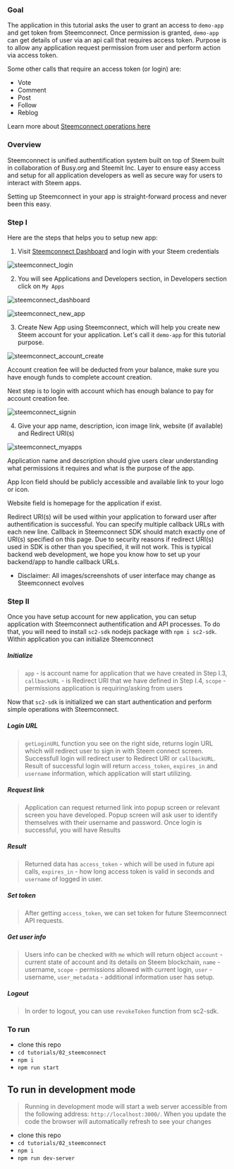 ### Goal

The application in this tutorial asks the user to grant an access to `demo-app` and get token from Steemconnect. Once permission is granted, `demo-app` can get details of user via an api call that requires access token.
Purpose is to allow any application request permission from user and perform action via access token.

Some other calls that require an access token (or login) are:

*   Vote
*   Comment
*   Post
*   Follow
*   Reblog

Learn more about [Steemconnect operations here](https://github.com/steemit/steemconnect-sdk)

### Overview

Steemconnect is unified authentification system built on top of Steem built in collaboration of Busy.org and Steemit Inc.
Layer to ensure easy access and setup for all application developers as well as secure way for users to interact with Steem apps.

Setting up Steemconnect in your app is straight-forward process and never been this easy.

### Step I

Here are the steps that helps you to setup new app:

1.  Visit [Steemconnect Dashboard](https://steemconnect.com/dashboard) and login with your Steem credentials

![steemconnect_login](./images/steemconnect_login.png)

2.  You will see Applications and Developers section, in Developers section click on `My Apps`

![steemconnect_dashboard](./images/steemconnect_dashboard.png)

![steemconnect_new_app](./images/steemconnect_new_app.png)

3.  Create New App using Steemconnect, which will help you create new Steem account for your application. Let's call it `demo-app` for this tutorial purpose.

![steemconnect_account_create](./images/steemconnect_account_create.png)

Account creation fee will be deducted from your balance, make sure you have enough funds to complete account creation.

Next step is to login with account which has enough balance to pay for account creation fee.

![steemconnect_signin](./images/steemconnect_signin.png)

4.  Give your app name, description, icon image link, website (if available) and Redirect URI(s)

![steemconnect_myapps](./images/steemconnect_myapps.png)

Application name and description should give users clear understanding what permissions it requires and what is the purpose of the app.

App Icon field should be publicly accessible and available link to your logo or icon.

Website field is homepage for the application if exist.

Redirect URI(s) will be used within your application to forward user after authentification is successful. You can specify multiple callback URLs with each new line. Callback in Steemconnect SDK should match exactly one of URI(s) specified on this page. Due to security reasons if redirect URI(s) used in SDK is other than you specified, it will not work.
This is typical backend web development, we hope you know how to set up your backend/app to handle callback URLs.

*   Disclaimer: All images/screenshots of user interface may change as Steemconnect evolves

### Step II

Once you have setup account for new application, you can setup application with Steemconnect authentification and API processes.
To do that, you will need to install `sc2-sdk` nodejs package with `npm i sc2-sdk`.
Within application you can initialize Steemconnect

##### Initialize

> `app` - is account name for application that we have created in Step I.3, `callbackURL` - is Redirect URI that we have defined in Step I.4, `scope` - permissions application is requiring/asking from users

Now that `sc2-sdk` is initialized we can start authentication and perform simple operations with Steemconnect.

##### Login URL

> `getLoginURL` function you see on the right side, returns login URL which will redirect user to sign in with Steem connect screen. Successfull login will redirect user to Redirect URI or `callbackURL`. Result of successful login will return `access_token`, `expires_in` and `username` information, which application will start utilizing.

##### Request link

> Application can request returned link into popup screen or relevant screen you have developed. Popup screen will ask user to identify themselves with their username and password. Once login is successful, you will have Results

##### Result

> Returned data has `access_token` - which will be used in future api calls, `expires_in` - how long access token is valid in seconds and `username` of logged in user.

##### Set token

> After getting `access_token`, we can set token for future Steemconnect API requests.

##### Get user info

> Users info can be checked with `me` which will return object
> `account` - current state of account and its details on Steem blockchain, `name` - username, `scope` - permissions allowed with current login, `user` - username, `user_metadata` - additional information user has setup.

##### Logout

> In order to logout, you can use `revokeToken` function from sc2-sdk.

### To run

*   clone this repo
*   `cd tutorials/02_steemconnect`
*   `npm i`
*   `npm run start`

## To run in development mode

> Running in development mode will start a web server accessible from the following address: `http://localhost:3000/`. When you update the code the browser will automatically refresh to see your changes

*   clone this repo
*   `cd tutorials/02_steemconnect`
*   `npm i`
*   `npm run dev-server`

